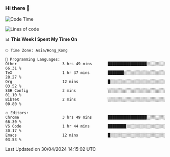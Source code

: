 ### Hi there 👋

<!--
**nicehiro/nicehiro** is a ✨ _special_ ✨ repository because its `README.md` (this file) appears on your GitHub profile.

Here are some ideas to get you started:

- 🔭 I’m currently working on ...
- 🌱 I’m currently learning ...
- 👯 I’m looking to collaborate on ...
- 🤔 I’m looking for help with ...
- 💬 Ask me about ...
- 📫 How to reach me: ...
- 😄 Pronouns: ...
- ⚡ Fun fact: ...
-->

<!--START_SECTION:waka-->
![Code Time](http://img.shields.io/badge/Code%20Time-320%20hrs%202%20mins-blue)

![Lines of code](https://img.shields.io/badge/From%20Hello%20World%20I%27ve%20Written-2.6%20million%20lines%20of%20code-blue)

📊 **This Week I Spent My Time On** 

```text
🕑︎ Time Zone: Asia/Hong_Kong

💬 Programming Languages: 
Other                    3 hrs 49 mins       █████████████████░░░░░░░░   66.31 % 
TeX                      1 hr 37 mins        ███████░░░░░░░░░░░░░░░░░░   28.27 % 
Org                      12 mins             █░░░░░░░░░░░░░░░░░░░░░░░░   03.52 % 
SSH Config               3 mins              ░░░░░░░░░░░░░░░░░░░░░░░░░   01.10 % 
BibTeX                   2 mins              ░░░░░░░░░░░░░░░░░░░░░░░░░   00.80 % 

🔥 Editors: 
Chrome                   3 hrs 49 mins       █████████████████░░░░░░░░   66.30 % 
VS Code                  1 hr 44 mins        ████████░░░░░░░░░░░░░░░░░   30.17 % 
Emacs                    12 mins             █░░░░░░░░░░░░░░░░░░░░░░░░   03.53 % 
```


 Last Updated on 30/04/2024 14:15:02 UTC
<!--END_SECTION:waka-->

